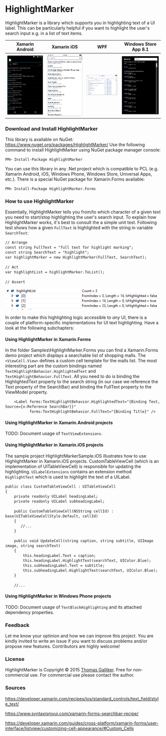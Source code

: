 # HighlightMarker
HighlightMarker is a library which supports you in highlighting text of a UI label. This can be particularly helpful if you want to highlight the user's search input e.g. in a list of text items. 

| Xamarin Android | Xamarin iOS | WPF | Windows Store App 8.1 |
| ----------------|-------------|-----|-----------------------|
| <img src="/Samples/Screenshot.Android.png" width="190"> | <img src="/Samples/Screenshot.iOS.png" width="190"> | <img src="/Samples/Screenshot.WPF.png" width="190"> |<img src="/Samples/Screenshot.WindowsStore81.png" width="190"> |

### Download and Install HighlightMarker
This library is available on NuGet: https://www.nuget.org/packages/HighlightMarker/
Use the following command to install HighlightMarker using NuGet package manager console:

    PM> Install-Package HighlightMarker

You can use this library in any .Net project which is compatible to PCL (e.g. Xamarin Android, iOS, Windows Phone, Windows Store, Universal Apps, etc.). There is a special NuGet package for Xamarin.Forms available:

    PM> Install-Package HighlightMarker.Forms

### How to use HighlightMarker
Essentially, HighlightMarker tells you from/to which character of a given text you need to start/stop highlighting the user's search input. To explain how HighlightMarker works, it's best to consult the a simple unit test. Following test shows how a given ```FullText``` is highlighted with the string in variable ```SearchText```:

```
// Arrange
const string FullText = "full text for highlight marking";
const string SearchText = "highlight";
var highlightMarker = new HighlightMarker(FullText, SearchText);

// Act
var highlightList = highlightMarker.ToList();

// Assert
```
![Debug view of highlightList](/readme/images/highlightlist.png)

In order to make this highlighting logic accessible to *any* UI, there is a couple of platform-specific implementations for UI text highlighting. Have a look at the following subchapters:

#### Using HighlightMarker in Xamarin.Forms
In the folder Samples\HighlightMarker.Forms you can find a Xamarin.Forms demo project which displays a searchable list of shopping malls. The ```<ViewCell.View>``` defines a custom cell template for the malls list. The most interesting part are the custom bindings named ```TextHighlightBehavior.HighlightedText``` and ```TextHighlightBehavior.FullText```. All you need to do is binding the HighlightedText property to the search string (in our case we reference the Text property of the SearchBar) and binding the FullText property to the ViewModel property. 

```
    <Label forms:TextHighlightBehavior.HighlightedText="{Binding Text, Source={x:Reference SearchBar}}"
           forms:TextHighlightBehavior.FullText="{Binding Title}" />
```

#### Using HighlightMarker in Xamarin.Android projects
TODO: Document usage of ```TextViewExtensions```.

#### Using HighlightMarker in Xamarin.iOS projects
The sample project HighlightMarkerSample.iOS illustrates how to use HighlightMarker in Xamarin.iOS projects. CustomTableViewCell (which is an implementation of UITableViewCell) is responsible for updating the highlighting. ```UILabelExtensions``` contains an extension method ```HighlightText``` which is used to highlight the text of a UILabel.
```
public class CustomTableViewCell : UITableViewCell
{
    private readonly UILabel headingLabel;
    private readonly UILabel subheadingLabel;

    public CustomTableViewCell(NSString cellId) : base(UITableViewCellStyle.Default, cellId)
    {
       //...
    }

    public void UpdateCell(string caption, string subtitle, UIImage image, string searchText)
    {
        this.headingLabel.Text = caption;
        this.headingLabel.HighlightText(searchText, UIColor.Blue);
        this.subheadingLabel.Text = subtitle;
        this.subheadingLabel.HighlightText(searchText, UIColor.Blue);
    }
    
    //...
```

#### Using HighlightMarker in Windows Phone projects
TODO: Document usage of ```TextBlockHighlighting``` and its attached dependency properties.

### Feedback
Let me know your optinion and how we can improve this project. You are kindly invited to write an issue if you want to discuss problems and/or propose new features. Contributors are highly welcome!

### License
HighlightMarker is Copyright &copy; 2015 [Thomas Galliker](https://ch.linkedin.com/in/thomasgalliker). Free for non-commercial use. For commercial use please contact the author.

### Sources

https://developer.xamarin.com/recipes/ios/standard_controls/text_field/style_text/

https://www.syntaxismyui.com/xamarin-forms-searchbar-recipe/

https://developer.xamarin.com/guides/cross-platform/xamarin-forms/user-interface/listview/customizing-cell-appearance/#Custom_Cells




